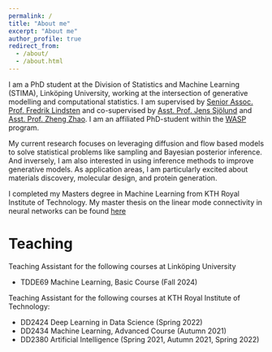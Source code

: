 ```yaml
---
permalink: /
title: "About me"
excerpt: "About me"
author_profile: true
redirect_from: 
  - /about/
  - /about.html
---
```


I am a PhD student at the Division of Statistics and Machine Learning (STIMA), Linköping University, working at the intersection of generative modelling and computational statistics.  I am supervised by [Senior Assoc. Prof. Fredrik Lindsten](https://liu.se/medarbetare/freli29) and co-supervised by [Asst. Prof. Jens Sjölund](https://jsjol.github.io/) and [Asst. Prof. Zheng Zhao](https://zz.zabemon.com/). I am an affiliated PhD-student within the [WASP](https://wasp-sweden.org/) program.

My current research focuses on leveraging diffusion and flow based models to solve statistical problems like sampling and Bayesian posterior inference. And inversely, I am also interested in using inference methods to improve generative models. As application areas, I am particularly excited about materials discovery, molecular design, and protein generation.

I completed my Masters degree in Machine Learning from KTH Royal Institute of Technology. My master thesis on the linear mode connectivity in neural networks can be found [here](https://www.diva-portal.org/smash/record.jsf?pid=diva2:1835931)

Teaching
======
Teaching Assistant for the following courses at Linköping University
  * TDDE69 Machine Learning, Basic Course (Fall 2024)

Teaching Assistant for the following courses at KTH Royal Institute of Technology:
  * DD2424 Deep Learning in Data Science (Spring 2022)
  * DD2434 Machine Learning, Advanced Course (Autumn 2021)
  * DD2380 Artificial Intelligence (Spring 2021, Autumn 2021, Spring 2022)
